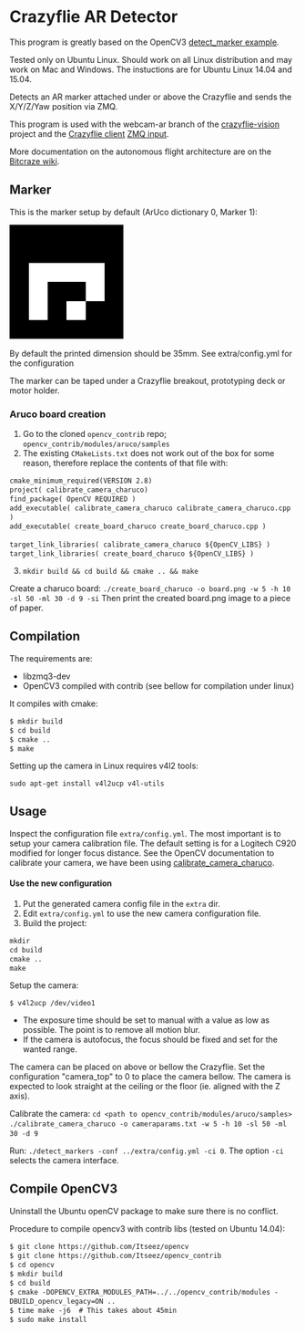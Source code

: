 Crazyflie AR Detector
=====================

This program is greatly based on the OpenCV3 [detect_marker example](https://github.com/Itseez/opencv_contrib/blob/master/modules/aruco/samples/detect_markers.cpp).

Tested only on Ubuntu Linux. Should work on all Linux distribution and may work
on Mac and Windows. The instuctions are for Ubuntu Linux 14.04 and 15.04.

Detects an AR marker attached under or above the
Crazyflie and sends the X/Y/Z/Yaw position via ZMQ.

This program is used with the webcam-ar branch of the [crazyflie-vision](https://github.com/bitcraze/crazyflie-vision/tree/webcam-ar)
project and the [Crazyflie client](https://github.com/bitcraze/crazyflie-clients-python)
[ZMQ input](https://wiki.bitcraze.io/doc:crazyflie:client:pycfclient:zmq#input_device).

More documentation on the autonomous flight architecture are on the
[Bitcraze wiki](https://wiki.bitcraze.io/doc:crazyflie:vision:index).

Marker
------

This is the marker setup by default (ArUco dictionary 0, Marker 1):

![Marker 1](extra/1.png)

By default the printed dimension should be 35mm. See extra/config.yml for
the configuration

The marker can be taped under a Crazyflie breakout, prototyping deck or motor holder.

### Aruco board creation

1. Go to the cloned ```opencv_contrib``` repo; ```opencv_contrib/modules/aruco/samples```
1. The existing ```CMakeLists.txt``` does not work out of the box for some reason, therefore replace the contents of that file with: 
```
cmake_minimum_required(VERSION 2.8)
project( calibrate_camera_charuco)
find_package( OpenCV REQUIRED )
add_executable( calibrate_camera_charuco calibrate_camera_charuco.cpp )
add_executable( create_board_charuco create_board_charuco.cpp )

target_link_libraries( calibrate_camera_charuco ${OpenCV_LIBS} )
target_link_libraries( create_board_charuco ${OpenCV_LIBS} )
```
3. ```mkdir build && cd build && cmake .. && make```

Create a charuco board:
```./create_board_charuco -o board.png -w 5 -h 10 -sl 50 -ml 30 -d 9 -si```
Then print the created board.png image to a piece of paper.

Compilation
-----------

The requirements are:
 - libzmq3-dev
 - OpenCV3 compiled with contrib (see bellow for compilation under linux)

It compiles with cmake:

```
$ mkdir build
$ cd build
$ cmake ..
$ make
```

Setting up the camera in Linux requires v4l2 tools:
```
sudo apt-get install v4l2ucp v4l-utils
```


Usage
-----

Inspect the configuration file ```extra/config.yml```. The most important is to
setup your camera calibration file. The default setting is for a Logitech C920
modified for longer focus distance. See the OpenCV documentation to calibrate
your camera, we have been using
[calibrate_camera_charuco](https://github.com/Itseez/opencv_contrib/blob/master/modules/aruco/samples/calibrate_camera_charuco.cpp).


#### Use the new configuration
1. Put the generated camera config file in the ```extra``` dir.
1. Edit ```extra/config.yml``` to use the new camera configuration file.
1. Build the project:
```
mkdir
cd build
cmake ..
make
```

Setup the camera:
```
$ v4l2ucp /dev/video1
```
 - The exposure time should be set to manual with a value as low as possible. The point is to remove all motion blur.
 - If the camera is autofocus, the focus should be fixed and set for the wanted range.

The camera can be placed on above or bellow the Crazyflie. Set the configuration
"camera_top" to 0 to place the camera bellow. The camera is expected to look straight at the ceiling
or the floor (ie. aligned with the Z axis).

Calibrate the camera:
`cd <path to opencv_contrib/modules/aruco/samples>`
`./calibrate_camera_charuco -o cameraparams.txt -w 5 -h 10 -sl 50 -ml 30 -d 9`

Run: `./detect_markers -conf ../extra/config.yml -ci 0`. The option `-ci` selects the camera interface.


Compile OpenCV3
---------------

Uninstall the Ubuntu openCV package to make sure there is no conflict.

Procedure to compile opencv3 with contrib libs (tested on Ubuntu 14.04):
```
$ git clone https://github.com/Itseez/opencv
$ git clone https://github.com/Itseez/opencv_contrib
$ cd opencv
$ mkdir build
$ cd build
$ cmake -DOPENCV_EXTRA_MODULES_PATH=../../opencv_contrib/modules -DBUILD_opencv_legacy=ON ..
$ time make -j6  # This takes about 45min
$ sudo make install
```
